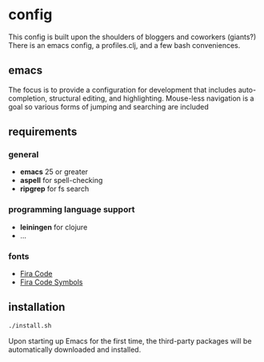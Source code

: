# config

This config is built upon the shoulders of bloggers and coworkers (giants?)
There is an emacs config, a profiles.clj, and a few bash conveniences.

## emacs

The focus is to provide a configuration for development that includes
auto-completion, structural editing, and highlighting. Mouse-less navigation is a goal so various forms of jumping and searching are included

## requirements

### general

- __emacs__ 25 or greater
- __aspell__ for spell-checking
- __ripgrep__ for fs search

### programming language support

- __leiningen__ for clojure
- ...

### fonts

- [Fira Code](https://github.com/tonsky/FiraCode)
- [Fira Code Symbols](https://github.com/Profpatsch/blog/blob/master/posts/ligature-emulation-in-emacs/post.md#appendix-b-update-1-firacode-integration)

## installation

```bash
./install.sh
```

Upon starting up Emacs for the first time, the third-party packages
will be automatically downloaded and installed.
